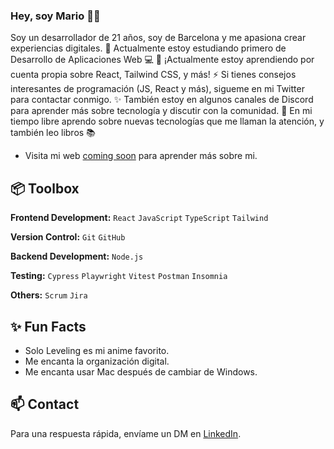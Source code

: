 

### Hey, soy Mario 👋🏻 

Soy un desarrollador de 21 años, soy de Barcelona y me apasiona crear experiencias digitales.
🔭 Actualmente estoy estudiando primero de Desarrollo de Aplicaciones Web 💻
🌱 ¡Actualmente estoy aprendiendo por cuenta propia sobre React, Tailwind CSS, y más!
⚡ Si tienes consejos interesantes de programación (JS, React y más), sigueme en mi Twitter para contactar conmigo. 
✨ También estoy en algunos canales de Discord para aprender más sobre tecnología y discutir con la comunidad.
💖 En mi tiempo libre aprendo sobre nuevas tecnologías que me llaman la atención, y también leo libros 📚

- Visita mi web [coming soon](url) para aprender más sobre mi.

 
## 📦 Toolbox

**Frontend Development:** `React` `JavaScript` `TypeScript` `Tailwind`
 
**Version Control:** `Git` `GitHub`

**Backend Development:** `Node.js`

**Testing:** `Cypress` `Playwright` `Vitest` `Postman` `Insomnia`

**Others:**  `Scrum`  `Jira`
 
## ✨ Fun Facts 

- Solo Leveling es mi anime favorito.
- Me encanta la organización digital.
- Me encanta usar Mac después de cambiar de Windows.

## 📫 Contact

Para una respuesta rápida, envíame un DM en [LinkedIn](https://www.linkedin.com/in/emariors/). 
